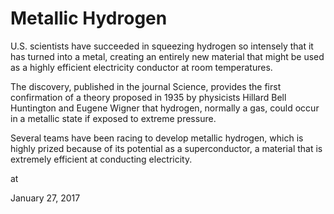 # Metallic Hydrogen
U.S. scientists have succeeded in squeezing hydrogen so intensely that it has turned into a metal, creating an entirely new material that might be used as a highly efficient electricity conductor at room temperatures.

The discovery, published in the journal Science, provides the first confirmation of a theory proposed in 1935 by physicists Hillard Bell Huntington and Eugene Wigner that hydrogen, normally a gas, could occur in a metallic state if exposed to extreme pressure.

Several teams have been racing to develop metallic hydrogen, which is highly prized because of its potential as a superconductor, a material that is extremely efficient at conducting electricity.








at

January 27, 2017















